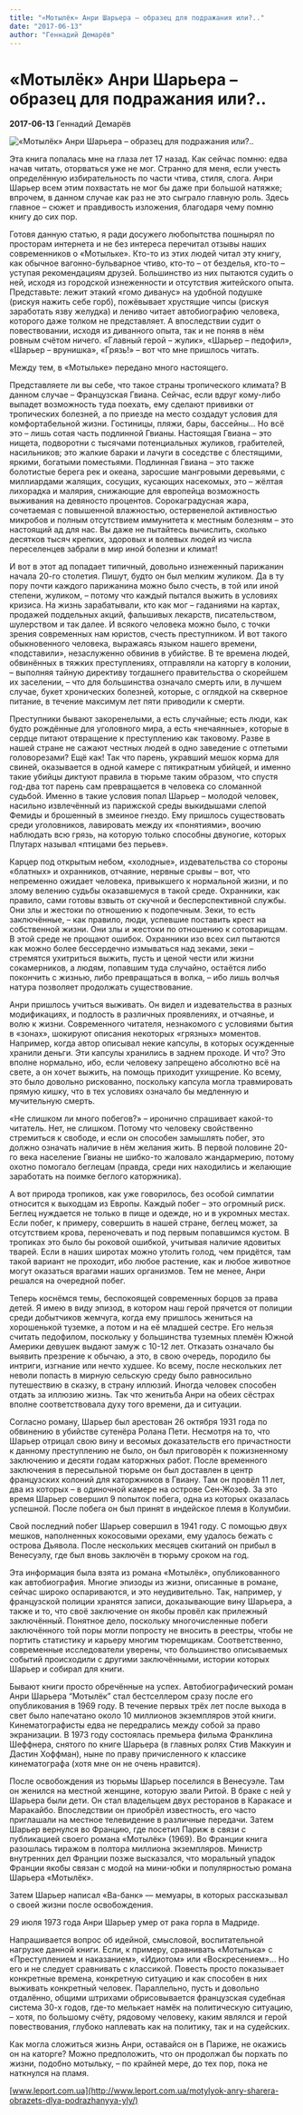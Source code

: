 ```yaml
---
title: "«Мотылёк» Анри Шарьера – образец для подражания или?.."
date: "2017-06-13"
author: "Геннадий Демарёв"
---
```


# «Мотылёк» Анри Шарьера – образец для подражания или?..

**2017-06-13** Геннадий Демарёв

![«Мотылёк» Анри Шарьера – образец для подражания или?..](http://www.interviewrussia.ru/sites/default/files/styles/medium/public/first-papillon.jpg)

Эта книга попалась мне на глаза лет 17 назад. Как сейчас помню: едва начав читать, оторваться уже не мог. Странно для меня, если учесть определённую избирательность по части чтива, стиля, слога. Анри Шарьер всем этим похвастать не мог бы даже при большой натяжке; впрочем, в данном случае как раз не это сыграло главную роль. Здесь главное – сюжет и правдивость изложения, благодаря чему помню книгу до сих пор.

Готовя данную статью, я ради досужего любопытства пошнырял по просторам интернета и не без интереса перечитал отзывы наших современников о «Мотыльке». Кто-то из этих людей читал эту книгу, как обычное вагонно-бульварное чтиво, кто-то – от безделья, кто-то – уступая рекомендациям друзей. Большинство из них пытаются судить о ней, исходя из городской изнеженности и отсутствия житейского опыта. Представьте: лежит этакий «гомо диванус» на удобной подушке (рискуя нажить себе горб), пожёвывает хрустящие чипсы (рискуя заработать язву желудка) и лениво читает автобиографию человека, которого даже толком не представляет. А впоследствии судит о повествовании, исходя из диванного опыта, так и не поняв в нём ровным счётом ничего. «Главный герой – жулик», «Шарьер – педофил», «Шарьер – врунишка», «Грязь!» – вот что мне пришлось читать.

Между тем, в «Мотыльке» передано много настоящего.

Представляете ли вы себе, что такое страны тропического климата? В данном случае – Французская Гвиана. Сейчас, если вдруг кому-либо выпадет возможность туда поехать, ему сделают прививки от тропических болезней, а по приезде на место создадут условия для комфортабельной жизни. Гостиницы, пляжи, бары, бассейны… Но всё это – лишь сотая часть подлинной Гвианы. Настоящая Гвиана – это нищета, подворотни с тысячами потенциальных жуликов, грабителей, насильников; это жалкие бараки и лачуги в соседстве с блестящими, яркими, богатыми поместьями. Подлинная Гвиана – это также болотистые берега рек и океана, заросшие мангровыми деревьями, с миллиардами жалящих, сосущих, кусающих насекомых, это – жёлтая лихорадка и малярия, снижающие для европейца возможность выживания на девяносто процентов. Сорокаградусная жара, сочетаемая с повышенной влажностью, остервенелой активностью микробов и полным отсутствием иммунитета к местным болезням – это настоящий ад для нас. Вы даже не пытайтесь вычислить, сколько десятков тысяч крепких, здоровых и волевых людей из числа переселенцев забрали в мир иной болезни и климат!

И вот в этот ад попадает типичный, довольно изнеженный парижанин начала 20-го столетия. Пишут, будто он был мелким жуликом. Да в ту пору почти каждого парижанина можно было счесть, в той или иной степени, жуликом, – потому что каждый пытался выжить в условиях кризиса. На жизнь зарабатывали, кто как мог – гаданиями на картах, продажей поддельных акций, фальшивых лекарств, писательством, шулерством и так далее. И всякого человека можно было, с точки зрения современных нам юристов, счесть преступником. И вот такого обыкновенного человека, выражаясь языком нашего времени, «подставили», незаслуженно обвинив в убийстве. В те времена людей, обвинённых в тяжких преступлениях, отправляли на каторгу в колонии, – выполняя тайную директиву тогдашнего правительства о скорейшем их заселении, – что для большинства означало смерть или, в лучшем случае, букет хронических болезней, которые, с оглядкой на скверное питание, в течение максимум лет пяти приводили к смерти.

Преступники бывают закоренелыми, а есть случайные; есть люди, как будто рождённые для уголовного мира, а есть «нечаянные», которые в сердце питают отвращение к преступлению как таковому. Разве в нашей стране не сажают честных людей в одно заведение с отпетыми головорезами? Ещё как! Так что парень, укравший мешок корма для свиней, оказывается в одной камере с пятикратным убийцей, и именно такие убийцы диктуют правила в тюрьме таким образом, что спустя год-два тот парень сам превращается в человека со сломанной судьбой. Именно в такие условия попал Шарьер – молодой человек, насильно извлечённый из парижской среды выкидышами слепой Фемиды и брошенный в змеиное гнездо. Ему пришлось существовать среди уголовников, лавировать между их «понятиями», воочию наблюдать всю грязь, на которую только способны двуногие, которых Плутарх называл «птицами без перьев».

Карцер под открытым небом, «холодные», издевательства со стороны «блатных» и охранников, отчаяние, нервные срывы – вот, что непременно ожидает человека, привыкшего к нормальной жизни, и по злому велению судьбы оказавшемуся в такой среде. Охранники, как правило, сами готовы взвыть от скучной и бесперспективной службы. Они злы и жестоки по отношению к подопечным. Зеки, то есть заключённые, – как правило, люди, успевшие поставить крест на собственной жизни. Они злы и жестоки по отношению к сотоварищам. В этой среде не прощают ошибок. Охранники изо всех сил пытаются как можно более бессердечно измываться над зеками, зеки – стремятся ухитриться выжить, пусть и ценой чести или жизни сокамерников, а людям, попавшим туда случайно, остаётся либо покончить с жизнью, либо превращаться в волка, – ибо лишь волчья натура позволяет продолжать существование.

Анри пришлось учиться выживать. Он видел и издевательства в разных модификациях, и подлость в различных проявлениях, и отчаянье, и волю к жизни. Современного читателя, незнакомого с условиями бытия в «зонах», шокируют описания некоторых «грязных» моментов. Например, когда автор описывал некие капсулы, в которых осужденные хранили деньги. Эти капсулы хранились в заднем проходе. И что? Это вполне нормально, ибо, если человеку запрещено абсолютно всё на свете, а он хочет выжить, на помощь приходит ухищрение. Ко всему, это было довольно рискованно, поскольку капсула могла травмировать прямую кишку, что в тех условиях означало бы медленную и мучительную смерть.

«Не слишком ли много побегов?» – иронично спрашивает какой-то читатель. Нет, не слишком. Потому что человеку свойственно стремиться к свободе, и если он способен замышлять побег, это должно означать наличие в нём желания жить. В первой половине 20-го века население Гвианы не шибко-то жаловало жандармерию, потому охотно помогало беглецам (правда, среди них находились и желающие заработать на поимке беглого каторжника).

А вот природа тропиков, как уже говорилось, без особой симпатии относится к выходцам из Европы. Каждый побег – это огромный риск. Беглец нуждается не только в пище и одежде, но и в укромных местах. Если побег, к примеру, совершить в нашей стране, беглец может, за отсутствием крова, переночевать и под первым попавшимся кустом. В тропиках это было бы роковой ошибкой, учитывая наличие ядовитых тварей. Если в наших широтах можно утолить голод, чем придётся, там такой вариант не проходит, ибо любое растение, как и любое животное могут оказаться врагами наших организмов. Тем не менее, Анри решался на очередной побег.

Теперь коснёмся темы, беспокоящей современных борцов за права детей. Я имею в виду эпизод, в котором наш герой прячется от полиции среди добытчиков жемчуга, когда ему пришлось жениться на хорошенькой туземке, а потом и на её младшей сестре. Его нельзя считать педофилом, поскольку у большинства туземных племён Южной Америки девушек выдают замуж с 10-12 лет. Отказать означало бы выявить презрение к обычаю, а это, в свою очередь, породило бы интриги, изгнание или нечто худшее. Ко всему, после нескольких лет неволи попасть в мирную сельскую среду было равносильно путешествию в сказку, в страну иллюзий. Иногда человек способен отдать за иллюзию жизнь. Так что женитьба Анри на обеих сёстрах вполне соответствовала духу того времени, да и ситуации.

Согласно роману, Шарьер был арестован 26 октября 1931 года по обвинению в убийстве сутенёра Ролана Пети. Несмотря на то, что Шарьер отрицал свою вину и весомых доказательств его причастности к данному преступлению не было, он был приговорён к пожизненному заключению и десяти годам каторжных работ. После временного заключения в пересыльной тюрьме он был доставлен в центр французских колоний для каторжников в Гвиану. Там он провёл 11 лет, два из которых – в одиночной камере на острове Сен-Жозеф. За это время Шарьер совершил 9 попыток побега, одна из которых оказалась успешной. После побега он был принят в индейское племя в Колумбии.

Свой последний побег Шарьер совершил в 1941 году. С помощью двух мешков, наполненных кокосовыми орехами, ему удалось бежать с острова Дьявола. После нескольких месяцев скитаний он прибыл в Венесуэлу, где был вновь заключён в тюрьму сроком на год.

Эта информация была взята из романа «Мотылёк», опубликованного как автобиография. Многие эпизоды из жизни, описанные в романе, сейчас широко оспариваются, и это неудивительно. Так, например, у французской полиции хранятся записи, доказывающие вину Шарьера, а также и то, что своё заключение он якобы провёл как прилежный заключённый. Понятное дело, поскольку многочисленные побеги заключённого той поры могли попросту не вносить в реестры, чтобы не портить статистику и карьеру многим тюремщикам. Соответственно, современные исследователи уверены, что большинство описываемых событий происходили с другими заключёнными, истории которых Шарьер и собирал для книги.

Бывают книги просто обречённые на успех. Автобиографический роман Анри Шарьера “Мотылёк” стал бестселлером сразу после его опубликования в 1969 году. В течение первых трёх лет после выхода в свет было напечатано около 10 миллионов экземпляров этой книги. Кинематографисты едва не передрались между собой за право экранизации. В 1973 году состоялась премьера фильма Франклина Шеффнера, снятого по книге Шарьера (в главных ролях Стив Маккуин и Дастин Хоффман), ныне по праву причисленного к классике кинематографа (хотя мне он не очень нравится).

После освобождения из тюрьмы Шарьер поселился в Венесуэле. Там он женился на местной женщине, которую звали Ритой. В браке с ней у Шарьера были дети. Он стал владельцем двух ресторанов в Каракасе и Маракайбо. Впоследствии он приобрёл известность, его часто приглашали на местное телевидение в различные передачи. Затем Шарьер вернулся во Францию, где посетил Париж в связи с публикацией своего романа «Мотылёк» (1969). Во Франции книга разошлась тиражом в полтора миллиона экземпляров. Министр внутренних дел Франции позже высказался, что моральный упадок Франции якобы связан с модой на мини-юбки и популярностью романа Шарьера «Мотылёк».

Затем Шарьер написал «Ва-банк» — мемуары, в которых рассказывал о своей жизни после освобождения.

29 июля 1973 года Анри Шарьер умер от рака горла в Мадриде.

Напрашивается вопрос об идейной, смысловой, воспитательной нагрузке данной книги. Если, к примеру, сравнивать «Мотылька» с «Преступлением и наказанием», «Идиотом» или «Воскресением»… Но его и не следует сравнивать с классикой. Повесть просто показывает конкретные времена, конкретную ситуацию и как способен в них выживать конкретный человек. Параллельно, пусть и довольно отдалённо, общими штрихами обрисовывается французская судебная система 30-х годов, где-то мелькает намёк на политическую ситуацию, – хотя, по большому счёту, рядовому человеку, каким являлся и герой повествования, глубоко наплевать как на политику, так и на судейских.

Как могла сложиться жизнь Анри, оставайся он в Париже, не окажись он на каторге? Можно предположить, что он продолжал бы порхать по жизни, подобно мотыльку, – по крайней мере, до тех пор, пока не наткнулся на пламя.

[www.leport.com.ua](http://www.leport.com.ua/motylyok-anry-sharera-obrazets-dlya-podrazhanyya-yly/)